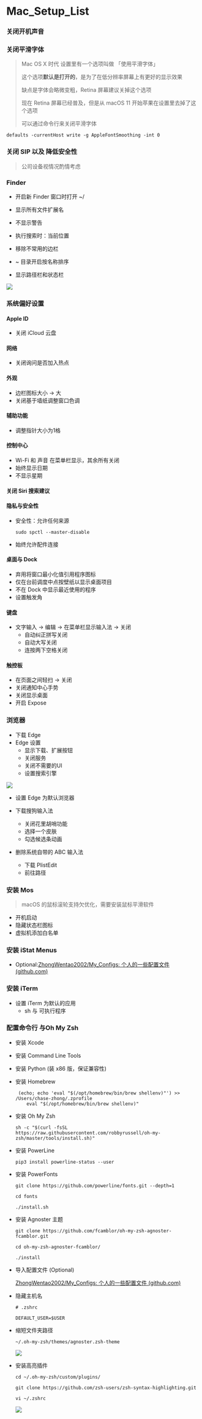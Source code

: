 # Mac_Setup_List

### 关闭开机声音



### 关闭平滑字体

> Mac OS X 时代 设置里有一个选项叫做 「使用平滑字体」
>
> 这个选项**默认是打开的**，是为了在低分辨率屏幕上有更好的显示效果
>
> 缺点是字体会略微变粗，Retina 屏幕建议关掉这个选项
>
> 现在 Retina 屏幕已经普及，但是从 macOS 11 开始苹果在设置里去掉了这个选项
>
> 可以通过命令行来关闭平滑字体

```shell
defaults -currentHost write -g AppleFontSmoothing -int 0
```



### 关闭 SIP 以及 降低安全性

>  公司设备视情况酌情考虑



### Finder

- 开启新 Finder 窗口时打开 ~/
- 显示所有文件扩展名
- 不显示警告
- 执行搜索时：当前位置

- 移除不常用的边栏
- ~ 目录开启按名称排序
- 显示路径栏和状态栏

![](Images/finder.png)

### 系统偏好设置

#### Apple ID

- 关闭 iCloud 云盘

#### 网络

- 关闭询问是否加入热点

#### 外观

- 边栏图标大小 -> 大
- 关闭基于墙纸调整窗口色调

#### 辅助功能

- 调整指针大小为1格

#### 控制中心

- Wi-Fi 和 声音 在菜单栏显示，其余所有关闭
- 始终显示日期
- 不显示星期

#### 关闭 Siri 搜索建议

#### 隐私与安全性

- 安全性：允许任何来源

  ```Shell
  sudo spctl --master-disable
  ```

- 始终允许配件连接

#### 桌面与 Dock

- 弃用将窗口最小化值引用程序图标
- 仅在台前调度中点按壁纸以显示桌面项目
- 不在 Dock 中显示最近使用的程序
- 设置触发角

#### 键盘

- 文字输入 -> 编辑 -> 在菜单栏显示输入法 -> 关闭
  - 自动纠正拼写关闭
  - 自动大写关闭
  - 连按两下空格关闭

#### 触控板

- 在页面之间轻扫 -> 关闭
- 关闭通知中心手势
- 关闭显示桌面
- 开启 Expose





### 浏览器

- 下载 Edge
- Edge 设置
  - 显示下载、扩展按钮
  - 关闭服务
  - 关闭不需要的UI
  - 设置搜索引擎

![](Images/edge.png)

- 设置 Edge 为默认浏览器



- 下载搜狗输入法
  - 关闭花里胡哨功能
  - 选择一个皮肤
  - 勾选候选条动画
- 删除系统自带的 ABC 输入法
  - 下载 PlistEdit
  - 前往路径



### 安装 Mos

> macOS 的鼠标滚轮支持欠优化，需要安装鼠标平滑软件

- 开机启动
- 隐藏状态栏图标
- 虚拟机添加白名单



### 安装 iStat Menus

- Optional:[ZhongWentao2002/My_Configs: 个人的一些配置文件 (github.com)](https://github.com/ZhongWentao2002/My_Configs)



### 安装 iTerm

- 设置 iTerm 为默认的应用
  - sh 与 可执行程序

### 配置命令行 与Oh My Zsh

- 安装 Xcode

- 安装 Command Line Tools

- 安装 Python (装 x86 版，保证兼容性)

- 安装 Homebrew

  ```Shell
   (echo; echo 'eval "$(/opt/homebrew/bin/brew shellenv)"') >> /Users/chase-zhong/.zprofile
      eval "$(/opt/homebrew/bin/brew shellenv)"
  ```

- 安装 Oh My Zsh

  ```Shell
  sh -c "$(curl -fsSL https://raw.githubusercontent.com/robbyrussell/oh-my-zsh/master/tools/install.sh)"
  ```

- 安装 PowerLine

  ```Shell
  pip3 install powerline-status --user
  ```

- 安装 PowerFonts

  ```Shell
  git clone https://github.com/powerline/fonts.git --depth=1
  
  cd fonts
  
  ./install.sh
  ```

- 安装 Agnoster 主题

  ```Shell
  git clone https://github.com/fcamblor/oh-my-zsh-agnoster-fcamblor.git
  
  cd oh-my-zsh-agnoster-fcamblor/
  
  ./install
  ```

- 导入配置文件 (Optional)

  [ZhongWentao2002/My_Configs: 个人的一些配置文件 (github.com)](https://github.com/ZhongWentao2002/My_Configs)

- 隐藏主机名

  ```Shell
  # .zshrc
  
  DEFAULT_USER=$USER
  ```

- 缩短文件夹路径

  ```Shell
  ~/.oh-my-zsh/themes/agnoster.zsh-theme
  ```
  
  ![](Images/zsh.png)

- 安装高亮插件

  ```Shell
  cd ~/.oh-my-zsh/custom/plugins/
  
  git clone https://github.com/zsh-users/zsh-syntax-highlighting.git
  
  vi ~/.zshrc
  ```

  ![](Images/plugins.png)

